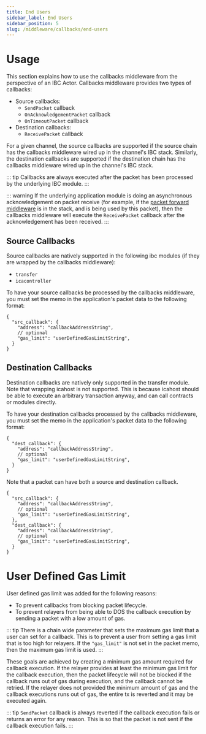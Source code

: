 ```yaml
---
title: End Users
sidebar_label: End Users
sidebar_position: 5
slug: /middleware/callbacks/end-users
---
```


# Usage

This section explains how to use the callbacks middleware from the perspective of an IBC Actor. Callbacks middleware provides two types of callbacks:

- Source callbacks:
  - `SendPacket` callback
  - `OnAcknowledgementPacket` callback
  - `OnTimeoutPacket` callback
- Destination callbacks:
  - `ReceivePacket` callback

For a given channel, the source callbacks are supported if the source chain has the callbacks middleware wired up in the channel's IBC stack. Similarly, the destination callbacks are supported if the destination chain has the callbacks middleware wired up in the channel's IBC stack.

::: tip
Callbacks are always executed after the packet has been processed by the underlying IBC module.
:::

::: warning
If the underlying application module is doing an asynchronous acknowledgement on packet receive (for example, if the [packet forward middleware](https://github.com/cosmos/ibc-apps/tree/main/middleware/packet-forward-middleware) is in the stack, and is being used by this packet), then the callbacks middleware will execute the `ReceivePacket` callback after the acknowledgement has been received.
:::

## Source Callbacks

Source callbacks are natively supported in the following ibc modules (if they are wrapped by the callbacks middleware):

- `transfer`
- `icacontroller`

To have your source callbacks be processed by the callbacks middleware, you must set the memo in the application's packet data to the following format:

```jsonc
{
  "src_callback": {
    "address": "callbackAddressString",
    // optional
    "gas_limit": "userDefinedGasLimitString",
  }
}
```

## Destination Callbacks

Destination callbacks are natively only supported in the transfer module. Note that wrapping icahost is not supported. This is because icahost should be able to execute an arbitrary transaction anyway, and can call contracts or modules directly.

To have your destination callbacks processed by the callbacks middleware, you must set the memo in the application's packet data to the following format:

```jsonc
{
  "dest_callback": {
    "address": "callbackAddressString",
    // optional
    "gas_limit": "userDefinedGasLimitString",
  }
}
```

Note that a packet can have both a source and destination callback.

```jsonc
{
  "src_callback": {
    "address": "callbackAddressString",
    // optional
    "gas_limit": "userDefinedGasLimitString",
  },
  "dest_callback": {
    "address": "callbackAddressString",
    // optional
    "gas_limit": "userDefinedGasLimitString",
  }
}
```

# User Defined Gas Limit

User defined gas limit was added for the following reasons:

- To prevent callbacks from blocking packet lifecycle.
- To prevent relayers from being able to DOS the callback execution by sending a packet with a low amount of gas.

::: tip
There is a chain wide parameter that sets the maximum gas limit that a user can set for a callback. This is to prevent a user from setting a gas limit that is too high for relayers. If the `"gas_limit"` is not set in the packet memo, then the maximum gas limit is used.
:::

These goals are achieved by creating a minimum gas amount required for callback execution. If the relayer provides at least the minimum gas limit for the callback execution, then the packet lifecycle will not be blocked if the callback runs out of gas during execution, and the callback cannot be retried. If the relayer does not provided the minimum amount of gas and the callback executions runs out of gas, the entire tx is reverted and it may be executed again.

::: tip
`SendPacket` callback is always reverted if the callback execution fails or returns an error for any reason. This is so that the packet is not sent if the callback execution fails.
:::
